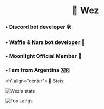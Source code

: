 <h1 align="center">🌙 Wez</h1>

<h3>• Discord bot developer 🛠️ </h3> 
  
<h3>• Waffle & Nara bot developer 🎈 </h3> 

<h3>• Moonlight Official Member 🌙 </h3> 

<h3>• I am from Argentina 🇦🇷 </h3> 

<h1 align="center"> 🧾 Stats </h1> 

![Wez's stats](https://github-readme-stats.vercel.app/api?username=imwezzz&theme=github_dark&show_icons=true) 

![Top Langs](https://github-readme-stats.vercel.app/api/top-langs/?username=imwezzz&layout=compact)
